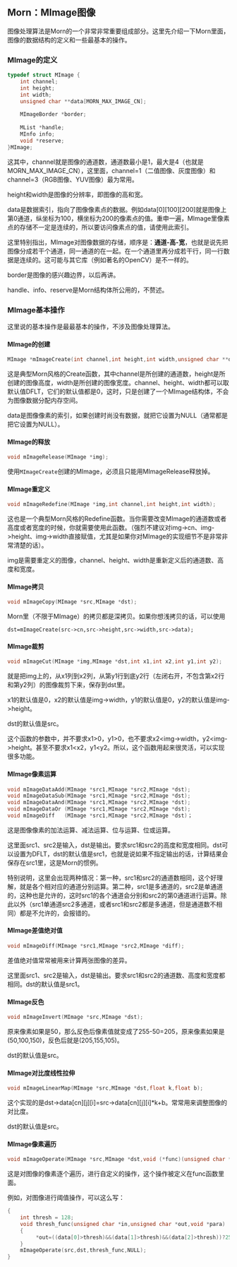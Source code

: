 ## Morn：MImage图像

图像处理算法是Morn的一个非常非常重要组成部分。这里先介绍一下Morn里面，图像的数据结构的定义和一些最基本的操作。



### MImage的定义

```c
typedef struct MImage {
    int channel;
    int height;
    int width;
    unsigned char **data[MORN_MAX_IMAGE_CN];
   
    MImageBorder *border;
    
	MList *handle;
    MInfo info;
    void *reserve;
}MImage;
```

这其中，channel就是图像的通道数，通道数最小是1，最大是4（也就是MORN_MAX_IMAGE_CN），这里面，channel=1（二值图像、灰度图像）和channel=3（RGB图像、YUV图像）最为常用。

height和width是图像的分辨率，即图像的高和宽。

data是数据索引，指向了图像像素点的数据。例如data\[0]\[100][200]就是图像上第0通道，纵坐标为100，横坐标为200的像素点的值。重申一遍，MImage里像素点的存储不一定是连续的，所以要访问像素点的值，请使用此索引。

这里特别指出，MImage对图像数据的存储，顺序是：**通道-高-宽**，也就是说先把图像分成若干个通道，同一通道的在一起。在一个通道里再分成若干行，同一行数据是连续的。这可能与其它库（例如著名的OpenCV）是不一样的。

border是图像的感兴趣边界，以后再讲。

handle、info、reserve是Morn结构体所公用的，不赘述。



### MImage基本操作

这里说的基本操作是最最基本的操作，不涉及图像处理算法。



#### MImage的创建

```c
MImage *mImageCreate(int channel,int height,int width,unsigned char **data[]);
```

这是典型Morn风格的Create函数，其中channel是所创建的通道数，height是所创建的图像高度，width是所创建的图像宽度。channel、height、width都可以取默认值DFLT，它们的默认值都是0，这时，只是创建了一个MImage结构体，不会为图像数据分配内存空间。

data是图像像素的索引，如果创建时尚没有数据，就把它设置为NULL（通常都是把它设置为NULL）。



#### MImage的释放

```c
void mImageRelease(MImage *img);
```

使用`MImageCreate`创建的MImage，必须且只能用MImageRelease释放掉。



#### MImage重定义

```c
void mImageRedefine(MImage *img,int channel,int height,int width);
```

这也是一个典型Morn风格的Redefine函数。当你需要改变MImage的通道数或者高度或者宽度的时候，你就需要使用此函数。（强烈不建议对img->cn、img->height、img->width直接赋值，尤其是如果你对MImage的实现细节不是非常非常清楚的话）。

img是需要重定义的图像，channel、height、width是重新定义后的通道数、高度和宽度。



#### MImage拷贝

```c
void mImageCopy(MImage *src,MImage *dst);
```

Morn里（不限于MImage）的拷贝都是深拷贝。如果你想浅拷贝的话，可以使用

`dst=mImageCreate(src->cn,src->height,src->width,src->data);`



#### MImage裁剪

```c
void mImageCut(MImage *img,MImage *dst,int x1,int x2,int y1,int y2);
```

就是把img上的，从x1列到x2列，从第y1行到底y2行（左闭右开，不包含第x2行和第y2列）的图像裁剪下来，保存到dst里。

x1的默认值是0，x2的默认值是img->width，y1的默认值是0，y2的默认值是img->height。

dst的默认值是src。

这个函数的参数中，并不要求x1>0，y1>0，也不要求x2\<img->width，y2\<img->height。甚至不要求x1<x2，y1<y2。所以，这个函数用起来很灵活，可以实现很多功能。



#### MImage像素运算

```c
void mImageDataAdd(MImage *src1,MImage *src2,MImage *dst);
void mImageDataSub(MImage *src1,MImage *src2,MImage *dst);
void mImageDataAnd(MImage *src1,MImage *src2,MImage *dst);
void mImageDataOr (MImage *src1,MImage *src2,MImage *dst);
void mImageDiff   (MImage *src1,MImage *src2,MImage *dst)；
```

这是图像像素的加法运算、减法运算、位与运算、位或运算。

这里面src1、src2是输入，dst是输出。要求src1和src2的高度和宽度相同。dst可以设置为DFLT，dst的默认值是src1，也就是说如果不指定输出的话，计算结果会保存在src1里，这是Morn的惯例。

特别说明，这里会出现两种情况：第一种，src1和src2的通道数相同，这个好理解，就是各个相对应的通道分别运算。第二种，src1是多通道的，src2是单通道的，这种也是允许的，这时src1的各个通道会分别和src2的第0通道进行运算。除此以外（src1单通道src2多通道，或者src1和src2都是多通道，但是通道数不相同）都是不允许的，会报错的。



#### MImage差值绝对值

```c
void mImageDiff(MImage *src1,MImage *src2,MImage *diff);
```

差值绝对值常常被用来计算两张图像的差异。

这里面src1、src2是输入，dst是输出。要求src1和src2的通道数、高度和宽度都相同。dst的默认值是src1。



#### MImage反色

```c
void mImageInvert(MImage *src,MImage *dst);
```

原来像素如果是50，那么反色后像素值就变成了255-50=205，原来像素如果是(50,100,150)，反色后就是(205,155,105)。

dst的默认值是src。



#### MImage对比度线性拉伸

```c
void mImageLinearMap(MImage *src,MImage *dst,float k,float b);
```

这个实现的是dst->data\[cn]\[j][i]=src->data\[cn]\[j][i]*k+b。常常用来调整图像的对比度。

dst的默认值是src。



#### MImage像素遍历

```c
void mImageOperate(MImage *src,MImage *dst,void (*func)(unsigned char *,unsigned char *,void *),void *para);
```

这是对图像的像素逐个遍历，进行自定义的操作，这个操作被定义在func函数里面。

例如，对图像进行阈值操作，可以这么写：

```c
{
    int thresh = 128;
	void thresh_func(unsigned char *in,unsigned char *out,void *para)
	{
    	 *out=((data[0]>thresh)&&(data[1]>thresh)&&(data[2]>thresh))?255:0;
	}
	mImageOperate(src,dst,thresh_func,NULL);
}
```












